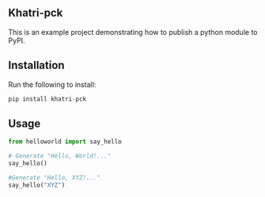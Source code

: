## Khatri-pck
This is an example project demonstrating how to publish a python module to PyPI.

## Installation

Run the following to install:
``` python
pip install khatri-pck
```

## Usage

```python
from helloworld import say_hello

# Generate "Hello, World!..."
say_hello()

#Generate "Hello, XYZ!..."
say_hello("XYZ")
```
